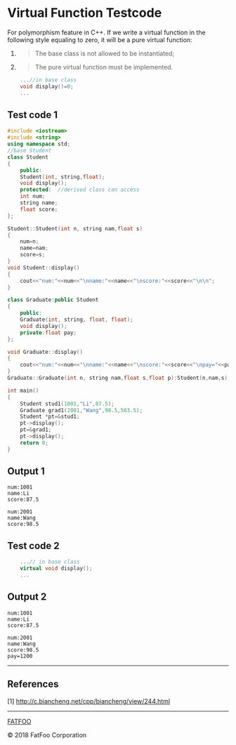 # Virtual Function Testcode

For polymorphism feature in C++. If we write a virtual function in the following style equaling to zero, it will be a pure virtual function: 
1. > The base class is not allowed to be instantiated;
2. > The pure virtual function must be implemented.
```c++
    ...//in base class
    void display()=0;
    ...
```



## Test code 1

```c++
#include <iostream>
#include <string>
using namespace std;
//base Student
class Student
{
    public:
    Student(int, string,float);  
    void display();
    protected:  //derived class can access
    int num;
    string name;
    float score;
};

Student::Student(int n, string nam,float s)
{
    num=n;
    name=nam;
    score=s;
}
void Student::display()
{
    cout<<"num:"<<num<<"\nname:"<<name<<"\nscore:"<<score<<"\n\n";
}

class Graduate:public Student
{
    public:
    Graduate(int, string, float, float);
    void display();
    private:float pay;
};

void Graduate::display()
{
    cout<<"num:"<<num<<"\nname:"<<name<<"\nscore:"<<score<<"\npay="<<pay<<endl;
}
Graduate::Graduate(int n, string nam,float s,float p):Student(n,nam,s),pay(p){}

int main()
{
    Student stud1(1001,"Li",87.5);
    Graduate grad1(2001,"Wang",98.5,563.5);
    Student *pt=&stud1;
    pt->display();
    pt=&grad1;
    pt->display();
    return 0;
}
```
## Output 1
```
num:1001
name:Li
score:87.5

num:2001
name:Wang
score:98.5
```
## Test code 2
```c++
    ...// in base class
    virtual void display(); 
    ...
```
## Output 2
```
num:1001
name:Li
score:87.5

num:2001
name:Wang
score:98.5
pay=1200
```

----------------------

## References

[1] http://c.biancheng.net/cpp/biancheng/view/244.html

----------------------

[FATFOO](https://github.com/snowyben)

<div class="footer">
&copy; 2018 FatFoo Corporation
</div>

